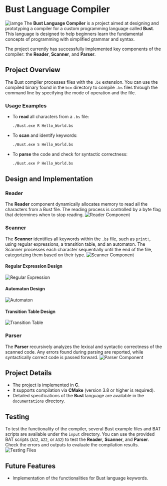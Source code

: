# Bust Language Compiler
![iamge](https://github.com/Boyu422/Bust-Language-Compiler/blob/main/iamges/logo.png)
The **Bust Language Compiler** is a project aimed at designing and prototyping a compiler for a custom programming language called **Bust**. This language is designed to help beginners learn the fundamental concepts of programming with simplified grammar and syntax. 

The project currently has successfully implemented key components of the compiler: the **Reader**, **Scanner**, and **Parser**.

## Project Overview

The Bust compiler processes files with the `.bs` extension. You can use the compiled binary found in the `bin` directory to compile `.bs` files through the command line by specifying the mode of operation and the file.

### Usage Examples
- To **read** all characters from a `.bs` file:
  ```bash
  ./Bust.exe R Hello_World.bs
  ```
- To **scan** and identify keywords:
  ```bash
  ./Bust.exe S Hello_World.bs
  ```
- To **parse** the code and check for syntactic correctness:
  ```bash
  ./Bust.exe P Hello_World.bs
  ```

## Design and Implementation

### Reader
The **Reader** component dynamically allocates memory to read all the characters from a Bust file. The reading process is controlled by a byte flag that determines when to stop reading.
![Reader Component](https://github.com/Boyu422/Bust-Language-Compiler/blob/main/iamges/Reader.png)

### Scanner
The **Scanner** identifies all keywords within the `.bs` file, such as `print!`, using regular expressions, a transition table, and an automaton. The Scanner processes each character sequentially until the end of the file, categorizing them based on their type.
![Scanner Component](https://github.com/Boyu422/Bust-Language-Compiler/blob/main/iamges/Scanner.png)

#### Regular Expression Design
![Regular Expression](https://github.com/Boyu422/Bust-Language-Compiler/blob/main/iamges/Regular%20Expression.png)

#### Automaton Design
![Automaton](https://github.com/Boyu422/Bust-Language-Compiler/blob/main/iamges/Automaton.png)

#### Transition Table Design
![Transition Table](https://github.com/Boyu422/Bust-Language-Compiler/blob/main/iamges/Transition%20Table.png)

### Parser
The **Parser** recursively analyzes the lexical and syntactic correctness of the scanned code. Any errors found during parsing are reported, while syntactically correct code is passed forward.
![Parser Component](https://github.com/Boyu422/Bust-Language-Compiler/blob/main/iamges/Parser.png)

## Project Details
- The project is implemented in **C**.
- It supports compilation via **CMake** (version 3.8 or higher is required).
- Detailed specifications of the **Bust** language are available in the `documentations` directory.

## Testing
To test the functionality of the compiler, several Bust example files and BAT scripts are available under the `input` directory. You can use the provided BAT scripts (`A12`, `A22`, or `A32`) to test the **Reader**, **Scanner**, and **Parser**. Check the errors and outputs to evaluate the compilation results.
![Testing Files](https://github.com/Boyu422/Bust-Language-Compiler/blob/main/iamges/testing%20files.png)

## Future Features
- Implementation of the functionalities for Bust language keywords.
